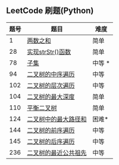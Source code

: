 ## LeetCode 刷题(Python)

| 题号 |题目| 难度 |
| ---  | --- | --- |
| 1    |[两数之和](./code/1-two_sum.py) | 简单 |
| 28    |[实现strStr()函数](./code/28-strStr.py)|简单|
| 78    |[子集](./code/78-subset.py)|中等 *|
| 94   |[二叉树的中序遍历](./code/94-inorder_traversal.py) |中等|
|102   |[二叉树的层次遍历](./code/102-level_order.py)   |中等|
| 104   |[二叉树的最大深度](./code/104-maximum_depth.py)|简单|
|110    |[平衡二叉树](./code/110-balanced_binary_tree.py)|简单|
|124    |[二叉树中的最大路径和](./code/maximum_path_sum.py)|困难*|
| 144   |[二叉树的前序遍历](./code/144-preorder_traversal.py) |中等|
| 145   |[二叉树的后序遍历](./code/145-postorder_traversal.py) |中等|
|236    |[二叉树的最近公共祖先](./code/236-lowest_common_ancestor.py)|中等|
